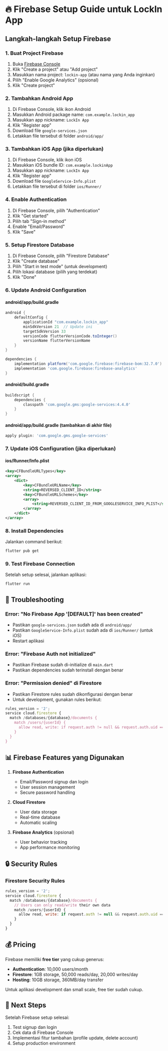 # 🔥 Firebase Setup Guide untuk LockIn App

## Langkah-langkah Setup Firebase

### 1. Buat Project Firebase

1. Buka [Firebase Console](https://console.firebase.google.com/)
2. Klik "Create a project" atau "Add project"
3. Masukkan nama project: `lockin-app` (atau nama yang Anda inginkan)
4. Pilih "Enable Google Analytics" (opsional)
5. Klik "Create project"

### 2. Tambahkan Android App

1. Di Firebase Console, klik ikon Android
2. Masukkan Android package name: `com.example.lockin_app`
3. Masukkan app nickname: `LockIn App`
4. Klik "Register app"
5. Download file `google-services.json`
6. Letakkan file tersebut di folder `android/app/`

### 3. Tambahkan iOS App (jika diperlukan)

1. Di Firebase Console, klik ikon iOS
2. Masukkan iOS bundle ID: `com.example.lockinApp`
3. Masukkan app nickname: `LockIn App`
4. Klik "Register app"
5. Download file `GoogleService-Info.plist`
6. Letakkan file tersebut di folder `ios/Runner/`

### 4. Enable Authentication

1. Di Firebase Console, pilih "Authentication"
2. Klik "Get started"
3. Pilih tab "Sign-in method"
4. Enable "Email/Password"
5. Klik "Save"

### 5. Setup Firestore Database

1. Di Firebase Console, pilih "Firestore Database"
2. Klik "Create database"
3. Pilih "Start in test mode" (untuk development)
4. Pilih lokasi database (pilih yang terdekat)
5. Klik "Done"

### 6. Update Android Configuration

#### android/app/build.gradle
```gradle
android {
    defaultConfig {
        applicationId "com.example.lockin_app"
        minSdkVersion 21  // Update ini
        targetSdkVersion 33
        versionCode flutterVersionCode.toInteger()
        versionName flutterVersionName
    }
}

dependencies {
    implementation platform('com.google.firebase:firebase-bom:32.7.0')
    implementation 'com.google.firebase:firebase-analytics'
}
```

#### android/build.gradle
```gradle
buildscript {
    dependencies {
        classpath 'com.google.gms:google-services:4.4.0'
    }
}
```

#### android/app/build.gradle (tambahkan di akhir file)
```gradle
apply plugin: 'com.google.gms.google-services'
```

### 7. Update iOS Configuration (jika diperlukan)

#### ios/Runner/Info.plist
```xml
<key>CFBundleURLTypes</key>
<array>
    <dict>
        <key>CFBundleURLName</key>
        <string>REVERSED_CLIENT_ID</string>
        <key>CFBundleURLSchemes</key>
        <array>
            <string>REVERSED_CLIENT_ID_FROM_GOOGLESERVICE_INFO_PLIST</string>
        </array>
    </dict>
</array>
```

### 8. Install Dependencies

Jalankan command berikut:
```bash
flutter pub get
```

### 9. Test Firebase Connection

Setelah setup selesai, jalankan aplikasi:
```bash
flutter run
```

## 🔧 Troubleshooting

### Error: "No Firebase App '[DEFAULT]' has been created"
- Pastikan `google-services.json` sudah ada di `android/app/`
- Pastikan `GoogleService-Info.plist` sudah ada di `ios/Runner/` (untuk iOS)
- Restart aplikasi

### Error: "Firebase Auth not initialized"
- Pastikan Firebase sudah di-initialize di `main.dart`
- Pastikan dependencies sudah terinstall dengan benar

### Error: "Permission denied" di Firestore
- Pastikan Firestore rules sudah dikonfigurasi dengan benar
- Untuk development, gunakan rules berikut:

```javascript
rules_version = '2';
service cloud.firestore {
  match /databases/{database}/documents {
    match /users/{userId} {
      allow read, write: if request.auth != null && request.auth.uid == userId;
    }
  }
}
```

## 📊 Firebase Features yang Digunakan

1. **Firebase Authentication**
   - Email/Password signup dan login
   - User session management
   - Secure password handling

2. **Cloud Firestore**
   - User data storage
   - Real-time database
   - Automatic scaling

3. **Firebase Analytics** (opsional)
   - User behavior tracking
   - App performance monitoring

## 🔒 Security Rules

### Firestore Security Rules
```javascript
rules_version = '2';
service cloud.firestore {
  match /databases/{database}/documents {
    // Users can only read/write their own data
    match /users/{userId} {
      allow read, write: if request.auth != null && request.auth.uid == userId;
    }
  }
}
```

## 💰 Pricing

Firebase memiliki **free tier** yang cukup generus:
- **Authentication**: 10,000 users/month
- **Firestore**: 1GB storage, 50,000 reads/day, 20,000 writes/day
- **Hosting**: 10GB storage, 360MB/day transfer

Untuk aplikasi development dan small scale, free tier sudah cukup.

## 🚀 Next Steps

Setelah Firebase setup selesai:
1. Test signup dan login
2. Cek data di Firebase Console
3. Implementasi fitur tambahan (profile update, delete account)
4. Setup production environment
